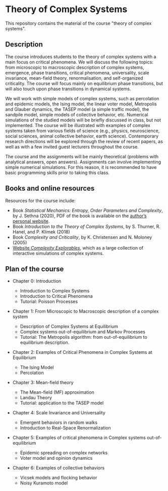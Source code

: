 # Theory of Complex Systems
This repository contains the material of the course "theory of complex systems".

## Description
The course introduces students to the theory of complex systems with a main focus on critical phenomena. We will discuss the following topics: from microscopic to macroscopic description of complex systems, emergence, phase transitions, critical phenomena, universality, scale invariance, mean-field theory, renormalisation, and self-organized criticality. The course will focus mainly on equilibrium phase transitions, but will also touch upon phase transitions in dynamical systems.

We will work with simple models of complex systems, such as percolation and epidemic models, the Ising model, the linear voter model, Metropolis and Glauber dynamics, the TASEP model (a simple traffic model), the sandpile model, simple models of collective behavior, etc. Numerical simulations of the studied models will be briefly discussed in class, but not implemented. The course will be illustrated with examples of complex systems taken from various fields of science (e.g., physics, neuroscience, social sciences, animal collective behavior, earth science). Contemporary research directions will be explored through the review of recent papers, as well as with a few invited guest lecturers throughout the course.

The course and the assignments will be mainly theoretical (problems with analytical answers, open answers). Assignments can involve implementing simple numerical simulations. For this reason, it is recommended to have basic programming skills prior to taking this class.

## Books and online resources
Resources for the course include:

 - Book *Statistical Mechanics: Entropy, Order Parameters and Complexity*, by J. Sethna (2020), PDF of the book is available on the [author’s personal website](https://sethna.lassp.cornell.edu/menu_teaching).
 - Book *Introduction to the Theory of Complex Systems*, by S. Thurner, R. Hanel, and P. Klimek (2018)
 - Book *Complexity and Criticality*, by K. Christensen and N. Moloney (2005)
 - [Website *Complexity Explorables*](https://www.complexity-explorables.org/), which as a large collection of interactive simulations of complex systems.

## Plan of the course

 - Chapter 0: Introduction
    - Introduction to Complex Systems
    - Introduction to Critical Phenomena
    - Tutorial: Poisson Processes 

 - Chapter 1: From Microscopic to Macroscopic description of a complex system
    - Description of Complex Systems at Equilibrium
    - Complex systems out-of-equilibrium and Markov Processes
    - Tutorial: The Metropolis algorithm: from out-of-equilibrium to equilibrium description.

 - Chapter 2: Examples of Critical Phenomena in Complex Systems at Equilibrium
    - The Ising Model
    - Percolation

 - Chapter 3: Mean-field theory
    - The Mean-field (MF) approximation
    - Landau Theory
    - Tutorial: application to the TASEP model

 - Chapter 4: Scale Invariance and Universality
    - Emergent behaviors in random walks
    - Introduction to Real-Space Renormalization
      
 - Chapter 5: Examples of critical phenomena in Complex systems out-of-equilibrium
    - Epidemic spreading on complex networks
    - Voter model and opinion dynamics

 - Chapter 6: Examples of collective behaviors
    - Vicsek models and flocking behavior
    - Noisy Kuramoto model
  

